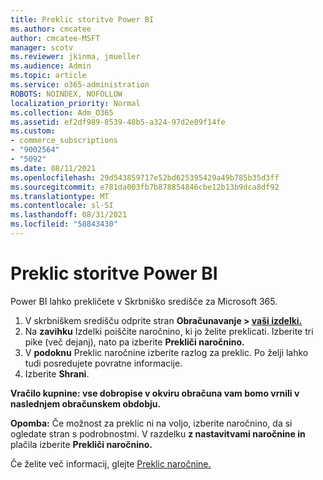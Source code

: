 ```yaml
---
title: Preklic storitve Power BI
ms.author: cmcatee
author: cmcatee-MSFT
manager: scotv
ms.reviewer: jkinma, jmueller
ms.audience: Admin
ms.topic: article
ms.service: o365-administration
ROBOTS: NOINDEX, NOFOLLOW
localization_priority: Normal
ms.collection: Adm_O365
ms.assetid: ef2df989-8539-48b5-a324-97d2e09f14fe
ms.custom:
- commerce_subscriptions
- "9002564"
- "5092"
ms.date: 08/11/2021
ms.openlocfilehash: 29d543859717e52bd625395429a49b785b35d3ff
ms.sourcegitcommit: e781da003fb7b878854846cbe12b13b9dca8df92
ms.translationtype: MT
ms.contentlocale: sl-SI
ms.lasthandoff: 08/31/2021
ms.locfileid: "58843430"
---
```

# <a name="cancel-power-bi"></a>Preklic storitve Power BI

Power BI lahko prekličete v Skrbniško središče za Microsoft 365.

1. V skrbniškem središču odprite stran **Obračunavanje > [vaši izdelki.](https://go.microsoft.com/fwlink/p/?linkid=842054)**
2. Na **zavihku** Izdelki poiščite naročnino, ki jo želite preklicati. Izberite tri pike (več dejanj), nato pa izberite **Prekliči naročnino.**
3. V **podoknu** Preklic naročnine izberite razlog za preklic. Po želji lahko tudi posredujete povratne informacije.
4. Izberite **Shrani**.

**Vračilo kupnine: vse dobropise v okviru obračuna vam bomo vrnili v naslednjem obračunskem obdobju.**

**Opomba:** Če možnost za preklic ni na voljo, izberite naročnino, da si ogledate stran s podrobnostmi. V razdelku **z nastavitvami naročnine in** plačila izberite **Prekliči naročnino.**

Če želite več informacij, glejte [Preklic naročnine.](https://docs.microsoft.com/microsoft-365/commerce/subscriptions/cancel-your-subscription)